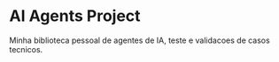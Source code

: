 # AI Agents Project

Minha biblioteca pessoal de agentes de IA, teste e validacoes de casos tecnicos.
